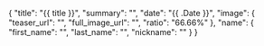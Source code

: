 {
  "title": "{{ title }}",
  "summary": "",
  "date": "{{ .Date }}",
  "image": {
    "teaser_url": "",
    "full_image_url": "",
    "ratio": "66.66%"
  },
  "name": {
    "first_name": "",
    "last_name": "",
    "nickname": ""
  }
}
